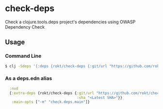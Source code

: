 # check-deps
Check a clojure.tools.deps project's dependencies using OWASP Dependency Check

## Usage

### Command Line
```bash
$ clj -Sdeps '{:deps {rokt/check-deps {:git/url "https://github.com/rokt/check-deps" :sha "<Latest SHA>"}}}' -m check.deps.main
```

### As a deps.edn alias
```clojure
  :nvd
  {:extra-deps {rokt/check-deps {:git/url "https://github.com/rokt/check-deps"
                                 :sha "<Latest SHA>"}}
   :main-opts ["-m" "check.deps.main"]}
```
